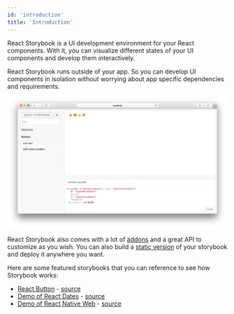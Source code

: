 ```yaml
---
id: 'introduction'
title: 'Introduction'
---
```


React Storybook is a UI development environment for your React components.
With it, you can visualize different states of your UI components and develop them interactively.

React Storybook runs outside of your app.
So you can develop UI components in isolation without worrying about app specific dependencies and requirements.

![React Storybook](../static/screenshot.png)

React Storybook also comes with a lot of [addons](/addons/introduction) and a great API to customize as you wish.
You can also build a [static version](/basics/exporting-storybook) of your storybook and deploy it anywhere you want.

Here are some featured storybooks that you can reference to see how Storybook works:

-   [React Button](http://kadira-samples.github.io/react-button) - [source](https://github.com/kadira-samples/react-button)
-   [Demo of React Dates](http://airbnb.io/react-dates/) - [source](https://github.com/airbnb/react-dates)
-   [Demo of React Native Web](http://necolas.github.io/react-native-web/storybook/) - [source](https://github.com/necolas/react-native-web)
